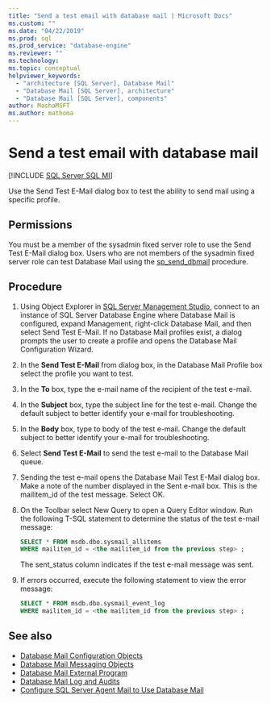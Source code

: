 ```yaml
---
title: "Send a test email with database mail | Microsoft Docs"
ms.custom: ""
ms.date: "04/22/2019"
ms.prod: sql
ms.prod_service: "database-engine"
ms.reviewer: ""
ms.technology: 
ms.topic: conceptual
helpviewer_keywords: 
  - "architecture [SQL Server], Database Mail"
  - "Database Mail [SQL Server], architecture"
  - "Database Mail [SQL Server], components"
author: MashaMSFT
ms.author: mathoma
---
```

# Send a test email with database mail  
[!INCLUDE [SQL Server SQL MI](../../includes/applies-to-version/sql-asdbmi.md)]

Use the Send Test E-Mail dialog box to test the ability to send mail using a specific profile.

## Permissions

You must be a member of the sysadmin fixed server role to use the Send Test E-Mail dialog box. Users who are not members of the sysadmin fixed server role can test Database Mail using the [sp_send_dbmail](../system-stored-procedures/sp-send-dbmail-transact-sql.md) procedure.

## Procedure

1. Using Object Explorer in [SQL Server Management Studio](../../ssms/download-sql-server-management-studio-ssms.md), connect to an instance of SQL Server Database Engine where Database Mail is configured, expand Management, right-click Database Mail, and then select Send Test E-Mail. If no Database Mail profiles exist, a dialog prompts the user to create a profile and opens the Database Mail Configuration Wizard.
1. In the **Send Test E-Mail** from <instance name> dialog box, in the Database Mail Profile box select the profile you want to test.
1. In the **To** box, type the e-mail name of the recipient of the test e-mail.
1. In the **Subject** box, type the subject line for the test e-mail. Change the default subject to better identify your e-mail for troubleshooting.
1. In the **Body** box, type to body of the test e-mail. Change the default subject to better identify your e-mail for troubleshooting.
1. Select **Send Test E-Mail** to send the test e-mail to the Database Mail queue.
1. Sending the test e-mail opens the Database Mail Test E-Mail dialog box. Make a note of the number displayed in the Sent e-mail box. This is the mailitem_id of the test message. Select OK.
1. On the Toolbar select New Query to open a Query Editor window. Run the following T-SQL statement to determine the status of the test e-mail message:

    ```sql
    SELECT * FROM msdb.dbo.sysmail_allitems 
    WHERE mailitem_id = <the mailitem_id from the previous step> ;
    ```

    The sent_status column indicates if the test e-mail message was sent.

1. If errors occurred, execute the following statement to view the error message:

    ```sql
    SELECT * FROM msdb.dbo.sysmail_event_log 
    WHERE mailitem_id = <the mailitem_id from the previous step> ;
    ```


##  <a name="RelatedContent"></a> See also 
  
-   [Database Mail Configuration Objects](../../relational-databases/database-mail/database-mail-configuration-objects.md)
-   [Database Mail Messaging Objects](../../relational-databases/database-mail/database-mail-messaging-objects.md)
-   [Database Mail External Program](../../relational-databases/database-mail/database-mail-external-program.md)
-   [Database Mail Log and Audits](../../relational-databases/database-mail/database-mail-log-and-audits.md)
-   [Configure SQL Server Agent Mail to Use Database Mail](../../relational-databases/database-mail/configure-sql-server-agent-mail-to-use-database-mail.md)
  
  
